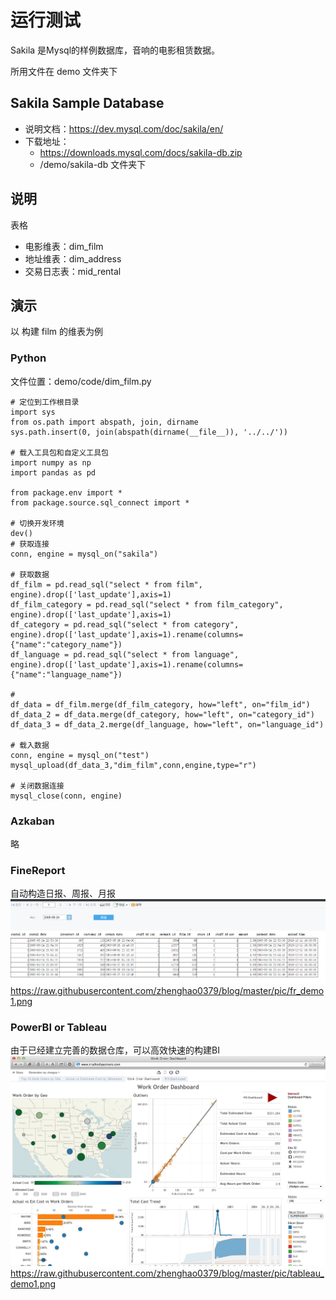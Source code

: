 # 运行测试

Sakila 是Mysql的样例数据库，音响的电影租赁数据。

所用文件在 demo 文件夹下

## Sakila Sample Database

- 说明文档：https://dev.mysql.com/doc/sakila/en/
- 下载地址：
    - https://downloads.mysql.com/docs/sakila-db.zip
    - /demo/sakila-db 文件夹下

## 说明
表格
- 电影维表：dim_film
- 地址维表：dim_address
- 交易日志表：mid_rental

## 演示
以 构建 film 的维表为例
### Python
文件位置：demo/code/dim_film.py
```
# 定位到工作根目录
import sys
from os.path import abspath, join, dirname
sys.path.insert(0, join(abspath(dirname(__file__)), '../../'))

# 载入工具包和自定义工具包
import numpy as np
import pandas as pd

from package.env import *
from package.source.sql_connect import *

# 切换开发环境
dev()
# 获取连接
conn, engine = mysql_on("sakila")

# 获取数据
df_film = pd.read_sql("select * from film", engine).drop(['last_update'],axis=1)
df_film_category = pd.read_sql("select * from film_category", engine).drop(['last_update'],axis=1)
df_category = pd.read_sql("select * from category", engine).drop(['last_update'],axis=1).rename(columns={"name":"category_name"})
df_language = pd.read_sql("select * from language", engine).drop(['last_update'],axis=1).rename(columns={"name":"language_name"})

# 
df_data = df_film.merge(df_film_category, how="left", on="film_id")
df_data_2 = df_data.merge(df_category, how="left", on="category_id")
df_data_3 = df_data_2.merge(df_language, how="left", on="language_id")

# 载入数据
conn, engine = mysql_on("test")
mysql_upload(df_data_3,"dim_film",conn,engine,type="r")

# 关闭数据连接
mysql_close(conn, engine)

```

### Azkaban
略

### FineReport
自动构造日报、周报、月报
![finereport](../pic/fr_demo1.png)
<https://raw.githubusercontent.com/zhenghao0379/blog/master/pic/fr_demo1.png>


### PowerBI or Tableau
由于已经建立完善的数据仓库，可以高效快速的构建BI
![tableau](../pic/tableau_demo1.png)
<https://raw.githubusercontent.com/zhenghao0379/blog/master/pic/tableau_demo1.png>
